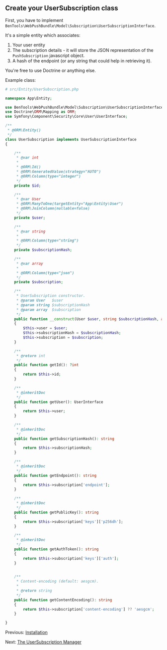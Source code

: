 ## Create your UserSubscription class

First, you have to implement `BenTools\WebPushBundle\Model\Subscription\UserSubscriptionInterface`. 

It's a simple entity which associates:
1. Your user entity
2. The subscription details - it will store the JSON representation of the `PushSubscription` javascript object.
3. A hash of the endpoint (or any string that could help in retrieving it).

You're free to use Doctrine or anything else.

Example class:
```php
# src/Entity/UserSubscription.php

namespace App\Entity;

use BenTools\WebPushBundle\Model\Subscription\UserSubscriptionInterface;
use Doctrine\ORM\Mapping as ORM;
use Symfony\Component\Security\Core\User\UserInterface;

/**
 * @ORM\Entity()
 */
class UserSubscription implements UserSubscriptionInterface
{

    /**
     * @var int
     *
     * @ORM\Id()
     * @ORM\GeneratedValue(strategy="AUTO")
     * @ORM\Column(type="integer")
     */
    private $id;

    /**
     * @var User
     * @ORM\ManyToOne(targetEntity="App\Entity\User")
     * @ORM\JoinColumn(nullable=false)
     */
    private $user;

    /**
     * @var string
     *
     * @ORM\Column(type="string")
     */
    private $subscriptionHash;

    /**
     * @var array
     *
     * @ORM\Column(type="json")
     */
    private $subscription;

    /**
     * UserSubscription constructor.
     * @param User   $user
     * @param string $subscriptionHash
     * @param array  $subscription
     */
    public function __construct(User $user, string $subscriptionHash, array $subscription)
    {
        $this->user = $user;
        $this->subscriptionHash = $subscriptionHash;
        $this->subscription = $subscription;
    }

    /**
     * @return int
     */
    public function getId(): ?int
    {
        return $this->id;
    }

    /**
     * @inheritDoc
     */
    public function getUser(): UserInterface
    {
        return $this->user;
    }

    /**
     * @inheritDoc
     */
    public function getSubscriptionHash(): string
    {
        return $this->subscriptionHash;
    }

    /**
     * @inheritDoc
     */
    public function getEndpoint(): string
    {
        return $this->subscription['endpoint'];
    }

    /**
     * @inheritDoc
     */
    public function getPublicKey(): string
    {
        return $this->subscription['keys']['p256dh'];
    }

    /**
     * @inheritDoc
     */
    public function getAuthToken(): string
    {
        return $this->subscription['keys']['auth'];
    }
    

    /**
     * Content-encoding (default: aesgcm).
     *
     * @return string
     */
    public function getContentEncoding(): string
    {
        return $this->subscription['content-encoding'] ?? 'aesgcm';
    }

}
```

Previous: [Installation](../README.md#getting-started)

Next: [The UserSubscription Manager](02%20-%20The%20UserSubscription%20Manager.md)